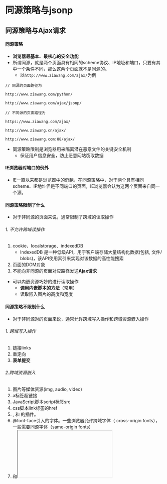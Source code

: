 # 同源策略与jsonp


## 同源策略与Ajax请求
#### 同源策略
- **浏览器最基本、最核心的安全功能**
- 所谓同源，就是两个页面具有相同的scheme协议、IP地址和端口，只要有其中一个条件不同，那么这两个页面就不是同源的。
	- 以`http://www.ziawang.com/ajax/`为例
	
```
// 同源的页面路径为

http://www.ziawang.com/python/

http://www.ziawang.com/ajax/jsonp/

```

```
// 不同源的页面路径为

https://www.ziawang.com/ajax/

http://www.ziawang.cn/ajax/

http://www.ziawang.com:88/ajax/
```

- 同源策略限制是浏览器用来隔离潜在恶意文件的关键安全机制
	- 保证用户信息安全，防止恶意网站窃取数据


#### IE浏览器对端口的例外
- IE一直以来都是浏览器中的奇葩，在同源策略中，对于两个具有相同scheme、IP地址但是不同端口的页面，IE浏览器会认为这两个页面来自同一个源。


#### 同源策略限制了什么
- 对于非同源的页面来说，通常限制了跨域的读取操作

###### 1. 不允许跨域读操作
1. cookie、localstorage、indexedDB
	-  IndexedDB 是一种低级API，用于客户端存储大量结构化数据(包括, 文件/ blobs)，该API使用索引来实现对该数据的高性能搜索
2. 页面的DOM对象
3. 不能向非同源的页面对应路径发送**Ajax请求**

- 可以内嵌资源巧妙的进行读取操作
	- **调用内嵌脚本的方法**（常用）
	- 读取嵌入图片的高度和宽度

#### 同源策略不限制什么
- 对于非同源对的页面来说，通常允许跨域写入操作和跨域资源嵌入操作

###### 1. 跨域写入操作
1. 链接links
2. 重定向
3. **表单提交**

###### 2.跨域资源嵌入
1. 图片等媒体资源(img, audio, video)
2. a标签超链接
3. JavaScript脚本script标签src
4. css脚本link标签的href
5. <object>, <embed> 和 <applet>的插件。
6. @font-face引入的字体。一些浏览器允许跨域字体（ cross-origin fonts），一些需要同源字体（same-origin fonts）
7. <frame>和<iframe>载入的任何资源
	- 站点可以设置X-Frame-Options消息头来组织这种形式的跨域交互
6. and so on ...

#### 更改页面的源
- 页面的源可以看作每一个页面的属性，那么我们可以使用修改属性的方法来修改页面的源，但是修改是有限制的，我们只能通过`document.domain`修改页面的源为当前页面的域`www.ziawang.com`或者当前与的超级域`ziawang.com`，**赋值的时候必须指定端口号，否则保存在浏览器中的端口会被设置为null**
	- `document.domain = "ziawang.com:80"`


## 如何阻止跨源访问
1. 阻止跨域写操作————csrf token标记页面的跨站写操作
2. 阻止跨域嵌入————保证资源不能是可嵌入的上述7中格式
3. 阻止跨站资源读取————保证资源是不可嵌入的

## Ajax如何允许跨站资源访问
- 实现Ajax跨域访问资源


#### 1. jsonp
- 利用`<script>`标签可以跨域资源嵌入的特性
	- 动态添加和删除script标签

###### 1.jQuery实现
- 方式一

http://www.ruanyifeng.com/blog/2016/04/same-origin-policy.html

- 方式二

#### WebSocket	


#### CORS



## 跨源数据存储的访问
- 对于一个浏览器中多个不同的源来说，各自都有一个互相隔离的源存储空间，每一个源的存储空间中存放着与该源相关的localstorage和indexedDB数据
	- **一个源中的script脚本不能对其他源中的数据进行操作**


#### window.name
- **window.name可以用来存储临时数据，并且可以实现跨源访问**，只要在同一个窗口里，前一个网页设置了这个属性，后一个网页可以读取它

###### 优缺点
- 优点
	- 存储量大

- 缺点
	- 缺点是必须监听子窗口window.name属性的变化，影响网页性能


###### 设置和读取
- 设置`window.name = xxx;`
- 读取`窗口DOM对象.contentWindow.name`

#### cookie
- **设置cookie时，你可以使用Domain，Path，Secure，和Http-Only标记来限定其访问性。读取cookie时，不会知晓它的出处。尽管使用安全的https连接，任何可见的cookie都是使用不安全的连接设置的**
